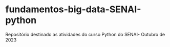 # fundamentos-big-data-SENAI-python
Repositório destinado as atividades do curso Python do SENAI- Outubro de 2023
